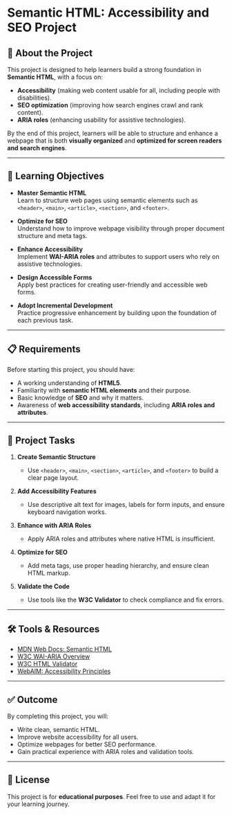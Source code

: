 # Semantic HTML: Accessibility and SEO Project  

## 📖 About the Project  
This project is designed to help learners build a strong foundation in **Semantic HTML**, with a focus on:  
- **Accessibility** (making web content usable for all, including people with disabilities).  
- **SEO optimization** (improving how search engines crawl and rank content).  
- **ARIA roles** (enhancing usability for assistive technologies).  

By the end of this project, learners will be able to structure and enhance a webpage that is both **visually organized** and **optimized for screen readers and search engines**.  

---

## 🎯 Learning Objectives  
- **Master Semantic HTML**  
  Learn to structure web pages using semantic elements such as `<header>`, `<main>`, `<article>`, `<section>`, and `<footer>`.  

- **Optimize for SEO**  
  Understand how to improve webpage visibility through proper document structure and meta tags.  

- **Enhance Accessibility**  
  Implement **WAI-ARIA roles** and attributes to support users who rely on assistive technologies.  

- **Design Accessible Forms**  
  Apply best practices for creating user-friendly and accessible web forms.  

- **Adopt Incremental Development**  
  Practice progressive enhancement by building upon the foundation of each previous task.  

---

## 📋 Requirements  
Before starting this project, you should have:  
- A working understanding of **HTML5**.  
- Familiarity with **semantic HTML elements** and their purpose.  
- Basic knowledge of **SEO** and why it matters.  
- Awareness of **web accessibility standards**, including **ARIA roles and attributes**.  

---

## 🚀 Project Tasks  
1. **Create Semantic Structure**  
   - Use `<header>`, `<main>`, `<section>`, `<article>`, and `<footer>` to build a clear page layout.  

2. **Add Accessibility Features**  
   - Use descriptive alt text for images, labels for form inputs, and ensure keyboard navigation works.  

3. **Enhance with ARIA Roles**  
   - Apply ARIA roles and attributes where native HTML is insufficient.  

4. **Optimize for SEO**  
   - Add meta tags, use proper heading hierarchy, and ensure clean HTML markup.  

5. **Validate the Code**  
   - Use tools like the **W3C Validator** to check compliance and fix errors.  

---

## 🛠 Tools & Resources  
- [MDN Web Docs: Semantic HTML](https://developer.mozilla.org/en-US/docs/Glossary/Semantics#semantics_in_html)  
- [W3C WAI-ARIA Overview](https://www.w3.org/WAI/standards-guidelines/aria/)  
- [W3C HTML Validator](https://validator.w3.org/)  
- [WebAIM: Accessibility Principles](https://webaim.org/intro/)  

---

## ✅ Outcome  
By completing this project, you will:  
- Write clean, semantic HTML.  
- Improve website accessibility for all users.  
- Optimize webpages for better SEO performance.  
- Gain practical experience with ARIA roles and validation tools.  

---

## 📌 License  
This project is for **educational purposes**. Feel free to use and adapt it for your learning journey.  

